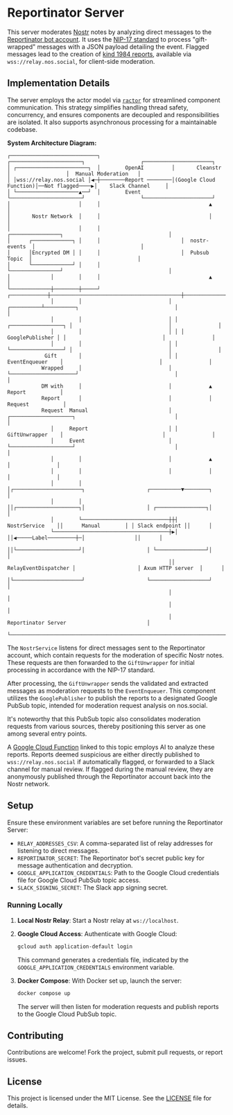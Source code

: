 # Reportinator Server

This server moderates [Nostr](https://nostr.org) notes by analyzing direct messages to the [Reportinator bot account](https://njump.me/reportinator@nos.social). It uses the [NIP-17 standard](https://github.com/nostr-protocol/nips/pull/686) to process "gift-wrapped" messages with a JSON payload detailing the event. Flagged messages lead to the creation of [kind 1984 reports](https://github.com/nostr-protocol/nips/blob/master/56.md), available via `wss://relay.nos.social`, for client-side moderation.


## Implementation Details

The server employs the actor model via [`ractor`](https://github.com/slawlor/ractor) for streamlined component communication. This strategy simplifies handling thread safety, concurrency, and ensures components are decoupled and responsibilities are isolated. It also supports asynchronous processing for a maintainable codebase.

**System Architecture Diagram:**

```
┌────────────────────────────┐                       ┌───────────────────────┐                  ┌──────────────────────┐
│ ┌───────────────────────┐  │        OpenAI         │       Cleanstr        │                  │  Manual Moderation   │
│ │wss://relay.nos.social │◀─┼────────Report ────────│(Google Cloud Function)│──Not flagged────▶│    Slack Channel     │
│ └────────────────────▲──┘  │        Event          └───────────────────────┘                  └──────────────────────┘
│                      │     │                                   ▲                                          │
│       Nostr Network  │     │                                   │                                          │
│                      │     │                          ┌────────────────┐                                  │
│      ┌─────────────┐ │     │                          │  nostr-events  │                                  │
│      │Encrypted DM │ │     │                          │  Pubsub Topic  │                                  │
│      └─────────────┘ │     │                          └────────────────┘                                  │
│             │        │     │                                   ▲                                          │
└─────────────┼────────┼─────┘                      ┌────────────┼──────────────────────────────────────────┼───────────────┐
              │        │                            │ ┌──────────┴──────────┐                               │               │
              │        │                            │ │ ┌─────────────────┐ │                               │               │
              │        │                            │ │ │ GooglePublisher │ │                               │               │
              │        │                            │ │ └─────────────────┘ │                               │               │
            Gift       │                            │ │    EventEnqueuer    │                               │               │
           Wrapped     │                            │ └─────────────────────┘                               │               │
           DM with     │                            │            ▲                                         Report           │
           Report      │                            │            │                                        Request           │
           Request  Manual                          │ ┌────────────────────┐                                │               │
              │     Report                          │ │   GiftUnwrapper    │                                │               │
              │     Event                           │ └────────────────────┘                                │               │
              │        │                            │            ▲                                          │               │
              │        │                            │            │                                          │               │
              │        │                            │┌──────────────────────┐                    ┌──────────▼────────┐      │
              │        │                            ││┌────────────────────┐│                    │ ┌────────────────┐│      │
              │        └────────────────────────────┼┼┤    NostrService    ││      Manual        │ │ Slack endpoint ││      │
              └─────────────────────────────────────┼▶│                    ││◀─────Label─────────┼─│                ││      │
                                                    ││└────────────────────┘│                    │ └────────────────┘│      │
                                                    ││ RelayEventDispatcher │                    │ Axum HTTP server  │      │
                                                    │└──────────────────────┘                    └───────────────────┘      │
                                                    │                                                                       │
                                                    │                                                                       │
                                                    │                          Reportinator Server                          │
                                                    └───────────────────────────────────────────────────────────────────────┘
```
The `NostrService` listens for direct messages sent to the Reportinator account, which contain requests for the moderation of specific Nostr notes. These requests are then forwarded to the `GiftUnwrapper` for initial processing in accordance with the NIP-17 standard.

After processing, the `GiftUnwrapper` sends the validated and extracted messages as moderation requests to the `EventEnqueuer`. This component utilizes the `GooglePublisher` to publish the reports to a designated Google PubSub topic, intended for moderation request analysis on nos.social.

It's noteworthy that this PubSub topic also consolidates moderation requests from various sources, thereby positioning this server as one among several entry points.

A [Google Cloud Function](https://github.com/planetary-social/cleanstr) linked to this topic employs AI to analyze these reports. Reports deemed suspicious are either directly published to `wss://relay.nos.social` if automatically flagged, or forwarded to a Slack channel for manual review. If flagged during the manual review, they are anonymously published through the Reportinator account back into the Nostr network.



## Setup

Ensure these environment variables are set before running the Reportinator Server:

- `RELAY_ADDRESSES_CSV`: A comma-separated list of relay addresses for listening to direct messages.
- `REPORTINATOR_SECRET`: The Reportinator bot's secret public key for message authentication and decryption.
- `GOOGLE_APPLICATION_CREDENTIALS`: Path to the Google Cloud credentials file for Google Cloud PubSub topic access.
- `SLACK_SIGNING_SECRET`: The Slack app signing secret.

### Running Locally

1. **Local Nostr Relay**: Start a Nostr relay at `ws://localhost`.
   
2. **Google Cloud Access**: Authenticate with Google Cloud:
   ```sh
   gcloud auth application-default login
   ```
   This command generates a credentials file, indicated by the `GOOGLE_APPLICATION_CREDENTIALS` environment variable.

3. **Docker Compose**: With Docker set up, launch the server:
   ```sh
   docker compose up
   ```
   The server will then listen for moderation requests and publish reports to the Google Cloud PubSub topic.

## Contributing
Contributions are welcome! Fork the project, submit pull requests, or report issues.

## License
This project is licensed under the MIT License. See the [LICENSE](LICENSE) file for details.
